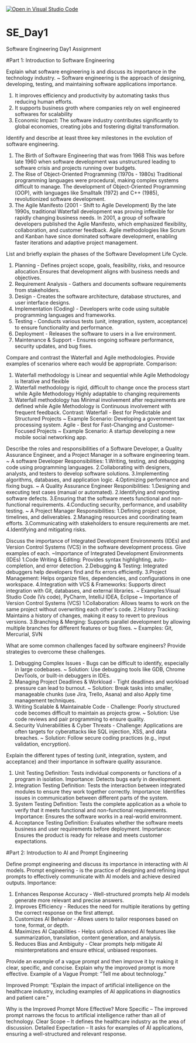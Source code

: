 [![Open in Visual Studio Code](https://classroom.github.com/assets/open-in-vscode-2e0aaae1b6195c2367325f4f02e2d04e9abb55f0b24a779b69b11b9e10269abc.svg)](https://classroom.github.com/online_ide?assignment_repo_id=18302197&assignment_repo_type=AssignmentRepo)
# SE_Day1
Software Engineering Day1 Assignment

#Part 1: Introduction to Software Engineering

Explain what software engineering is and discuss its importance in the technology industry.
~ Software engineering is the approach of designing, developing, testing, and maintaining software applications
importance.
1. It improves efficiency and productivity by automating tasks thus reducing human efforts.
2. It supports business groth where companies rely on well engineered softwares for scalability
3. Economic Impact: The software industry contributes significantly to global economies, creating jobs and fostering digital transformation.

Identify and describe at least three key milestones in the evolution of software engineering.
1. The Birth of Software Engineering that was from 1968
This was before late 1960 when software development was unstructured leading to software crisis and projects running over budgets.
2. The Rise of Object-Oriented Programming (1970s - 1980s)
Traditional programming languages were procedural, making complex systems difficult to manage.
The development of Object-Oriented Programming (OOP), with languages like Smalltalk (1972) and C++ (1985), revolutionized software development.
3. The Agile Manifesto (2001 - Shift to Agile Development)
By the late 1990s, traditional Waterfall development was proving inflexible for rapidly changing business needs.
In 2001, a group of software developers published the Agile Manifesto, which emphasized flexibility, collaboration, and customer feedback.
Agile methodologies like Scrum and Kanban have since dominated software development, enabling faster iterations and adaptive project management.

List and briefly explain the phases of the Software Development Life Cycle.
1. Planning - Defines project scope, goals, feasibility, risks, and resource allocation.Ensures that development aligns with business needs and objectives.
2. Requirement Analysis - Gathers and documents software requirements from stakeholders.
3. Design - Creates the software architecture, database structures, and user interface designs.
4. Implementation (Coding) - Developers write code using suitable programming languages and frameworks.
5. Testing - Conducts various tests (unit, integration, system, acceptance) to ensure functionality and performance.
6. Deployment - Releases the software to users in a live environment.
7. Maintenance & Support - Ensures ongoing software performance, security updates, and bug fixes.


Compare and contrast the Waterfall and Agile methodologies. Provide examples of scenarios where each would be appropriate.
Comparison:
1. Waterfall methodology is Linear and sequential while Agile Methodology is Iterative and flexible
2. Waterfall methodology is rigid, difficult to change once the process start while  Agile Methodology Highly adaptable to changing requirements
3. Waterfall methodology has Minimal involvement after requirements are defined while Agile Methodology is Continuous involvement with frequent feedback.
Contrast:
Waterfall - Best for Predictable and Structured Projects
~ Example Scenario: Developing a government tax processing system.
Agile - Best for Fast-Changing and Customer-Focused Projects
~ Example Scenario: A startup developing a new mobile social networking app.

Describe the roles and responsibilities of a Software Developer, a Quality Assurance Engineer, and a Project Manager in a software engineering team.
~ A software Developer 
Responsibilities:
1.Writing, testing, and debugging code using programming languages.
2.Collaborating with designers, analysts, and testers to develop software solutions.
3.Implementing algorithms, databases, and application logic.
4.Optimizing performance and fixing bugs.
~ A Quality Assurance Engineer
Responibilities:
1.Designing and executing test cases (manual or automated).
2.Identifying and reporting software defects.
3.Ensuring that the software meets functional and non-functional requirements.
4.Conducting security, performance, and usability testing.
~ A Project Manager
Responsibilities:
1.Defining project scope, timelines, and deliverables.
2.Managing resources and coordinating team efforts.
3.Communicating with stakeholders to ensure requirements are met.
4.Identifying and mitigating risks.

Discuss the importance of Integrated Development Environments (IDEs) and Version Control Systems (VCS) in the software development process. Give examples of each.
~Importance of Integrated Development Environments (IDEs)
1.Code Writing & Editing: Provides syntax highlighting, auto-completion, and error detection.
2.Debugging & Testing: Integrated debuggers help developers find and fix errors efficiently.
3.Project Management: Helps organize files, dependencies, and configurations in one workspace.
4.Integration with VCS & Frameworks: Supports direct integration with Git, databases, and external libraries.
~ Examples:Visual Studio Code (Vs code), PyCharm, IntelliJ IDEA, Eclipse
~ Importance of Version Control Systems (VCS)
1.Collaboration: Allows teams to work on the same project without overwriting each other's code.
2.History Tracking: Maintains a history of changes, making it easy to revert to previous versions.
3.Branching & Merging: Supports parallel development by allowing multiple branches for different features or bug fixes.
~ Examples: Git, Mercurial, SVN 

What are some common challenges faced by software engineers? Provide strategies to overcome these challenges.
1. Debugging Complex Issues - Bugs can be difficult to identify, especially in large codebases.
~ Solution: Use debugging tools like GDB, Chrome DevTools, or built-in debuggers in IDEs.
2. Managing Project Deadlines & Workload - Tight deadlines and workload pressure can lead to burnout.
~ Solution: Break tasks into smaller, manageable chunks (use Jira, Trello, Asana) and also Apply time management techniques.
3. Writing Scalable & Maintainable Code - Challenge: Poorly structured code becomes difficult to maintain as projects grow.
~ Solution: Use code reviews and pair programming to ensure quality.
4. Security Vulnerabilities & Cyber Threats - Challenge: Applications are often targets for cyberattacks like SQL injection, XSS, and data breaches.
~ Solution: Follow secure coding practices (e.g., input validation, encryption).

Explain the different types of testing (unit, integration, system, and acceptance) and their importance in software quality assurance.
1. Unit Testing
Definition: Tests individual components or functions of a program in isolation.
Importance: Detects bugs early in development.
2. Integration Testing
Definition: Tests the interaction between integrated modules to ensure they work together correctly.
Importance: Identifies issues in communication between different parts of the system.
3. System Testing
Definition: Tests the complete application as a whole to verify that it meets functional and non-functional requirements.
Importance: Ensures the software works in a real-world environment.
4. Acceptance Testing
Definition: Evaluates whether the software meets business and user requirements before deployment.
Importance: Ensures the product is ready for release and meets customer expectations.

#Part 2: Introduction to AI and Prompt Engineering


Define prompt engineering and discuss its importance in interacting with AI models.
Prompt engineering -  is the practice of designing and refining input prompts to effectively communicate with AI models and achieve desired outputs.
Importance:
1. Enhances Response Accuracy - Well-structured prompts help AI models generate more relevant and precise answers.
2. Improves Efficiency - Reduces the need for multiple iterations by getting the correct response on the first attempt.
3. Customizes AI Behavior - Allows users to tailor responses based on tone, format, or depth.
4. Maximizes AI Capabilities - Helps unlock advanced AI features like summarization, translation, content generation, and analysis.
5. Reduces Bias and Ambiguity - Clear prompts help mitigate AI misinterpretations and ensure ethical, unbiased responses.

Provide an example of a vague prompt and then improve it by making it clear, specific, and concise. Explain why the improved prompt is more effective.
Example of a Vague Prompt:
"Tell me about technology."

Improved Prompt:
"Explain the impact of artificial intelligence on the healthcare industry, including examples of AI applications in diagnostics and patient care."

Why is the Improved Prompt More Effective?
More Specific – The improved prompt narrows the focus to artificial intelligence rather than all of technology.
Clear Scope – It defines the healthcare industry as the area of discussion.
Detailed Expectation – It asks for examples of AI applications, ensuring a well-structured and relevant response.
